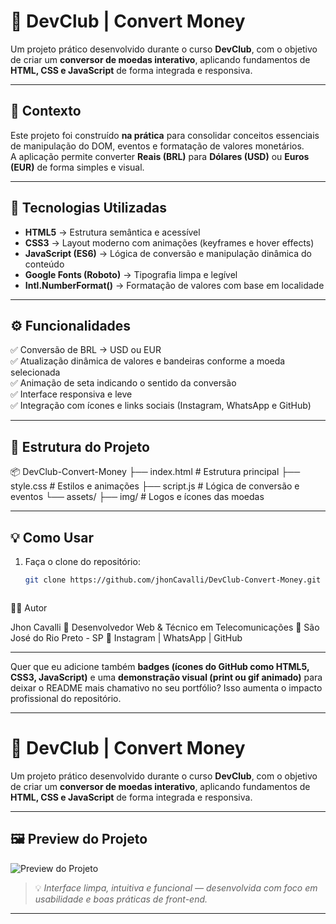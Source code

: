 # 💱 DevClub | Convert Money

Um projeto prático desenvolvido durante o curso **DevClub**, com o objetivo de criar um **conversor de moedas interativo**, aplicando fundamentos de **HTML, CSS e JavaScript** de forma integrada e responsiva.

---

## 🧠 Contexto

Este projeto foi construído **na prática** para consolidar conceitos essenciais de manipulação do DOM, eventos e formatação de valores monetários.  
A aplicação permite converter **Reais (BRL)** para **Dólares (USD)** ou **Euros (EUR)** de forma simples e visual.

---

## 🚀 Tecnologias Utilizadas

- **HTML5** → Estrutura semântica e acessível  
- **CSS3** → Layout moderno com animações (keyframes e hover effects)  
- **JavaScript (ES6)** → Lógica de conversão e manipulação dinâmica do conteúdo  
- **Google Fonts (Roboto)** → Tipografia limpa e legível  
- **Intl.NumberFormat()** → Formatação de valores com base em localidade  

---

## ⚙️ Funcionalidades

✅ Conversão de BRL → USD ou EUR  
✅ Atualização dinâmica de valores e bandeiras conforme a moeda selecionada  
✅ Animação de seta indicando o sentido da conversão  
✅ Interface responsiva e leve  
✅ Integração com ícones e links sociais (Instagram, WhatsApp e GitHub)

---

## 🧩 Estrutura do Projeto

📦 DevClub-Convert-Money
├── index.html # Estrutura principal
├── style.css # Estilos e animações
├── script.js # Lógica de conversão e eventos
└── assets/
├── img/ # Logos e ícones das moedas





---

## 💡 Como Usar

1. Faça o clone do repositório:
   ```bash
   git clone https://github.com/jhonCavalli/DevClub-Convert-Money.git



🧑‍💻 Autor

Jhon Cavalli
💼 Desenvolvedor Web & Técnico em Telecomunicações
📍 São José do Rio Preto - SP
🔗 Instagram
 | WhatsApp
 | GitHub






 
---

Quer que eu adicione também **badges (ícones do GitHub como HTML5, CSS3, JavaScript)** e uma **demonstração visual (print ou gif animado)** para deixar o README mais chamativo no seu portfólio? Isso aumenta o impacto profissional do repositório.


---


# 💱 DevClub | Convert Money

Um projeto prático desenvolvido durante o curso **DevClub**, com o objetivo de criar um **conversor de moedas interativo**, aplicando fundamentos de **HTML, CSS e JavaScript** de forma integrada e responsiva.

---

## 🖼️ Preview do Projeto

![Preview do Projeto](https://raw.githubusercontent.com/jhonCavalli/Curso-Dev-Club/main/Projeto%20Pratico/assets/img-projeto.png)


> 💡 *Interface limpa, intuitiva e funcional — desenvolvida com foco em usabilidade e boas práticas de front-end.*

---
